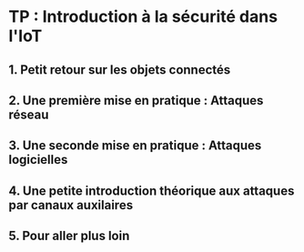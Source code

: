 # TP : Introduction à la sécurité dans l'IoT

## 1. Petit retour sur les objets connectés

## 2. Une première mise en pratique : Attaques réseau

## 3. Une seconde mise en pratique : Attaques logicielles

## 4. Une petite introduction théorique aux attaques par canaux auxilaires

## 5. Pour aller plus loin
